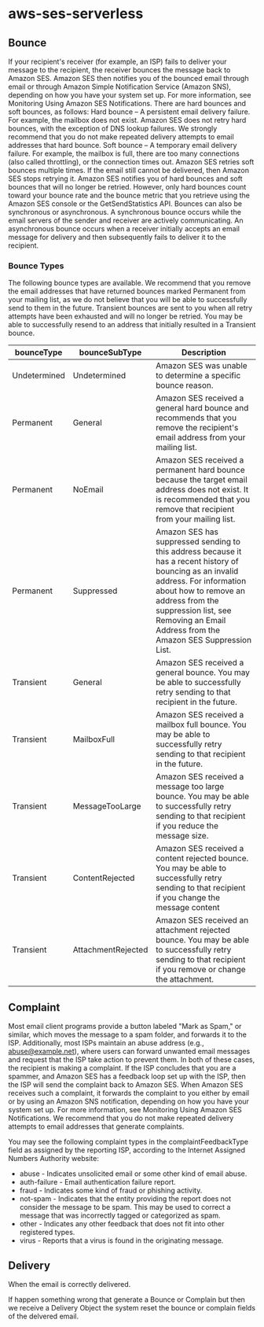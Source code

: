 # aws-ses-serverless

## Bounce

If your recipient's receiver (for example, an ISP) fails to deliver your message to the recipient, the receiver 
bounces the message back to Amazon SES. Amazon SES then notifies you of the bounced email through email or through 
Amazon Simple Notification Service (Amazon SNS), depending on how you have your system set up. For more information,
 see Monitoring Using Amazon SES Notifications.
There are hard bounces and soft bounces, as follows:
Hard bounce – A persistent email delivery failure. For example, the mailbox does not exist. Amazon SES does not 
retry hard bounces, with the exception of DNS lookup failures. We strongly recommend that you do not make repeated 
delivery attempts to email addresses that hard bounce.
Soft bounce – A temporary email delivery failure. For example, the mailbox is full, there are too many connections 
(also called throttling), or the connection times out. Amazon SES retries soft bounces multiple times. If the email 
still cannot be delivered, then Amazon SES stops retrying it.
Amazon SES notifies you of hard bounces and soft bounces that will no longer be retried. However, only hard bounces 
count toward your bounce rate and the bounce metric that you retrieve using the Amazon SES console or the 
GetSendStatistics API.
Bounces can also be synchronous or asynchronous. A synchronous bounce occurs while the email servers of the sender and
receiver are actively communicating. An asynchronous bounce occurs when a receiver initially accepts an email message 
for delivery and then subsequently fails to deliver it to the recipient.


### Bounce Types
    
The following bounce types are available. 
We recommend that you remove the email addresses that have returned bounces marked Permanent from your mailing list,
as we do not believe that you will be able to successfully send to them in the future. Transient bounces are sent to
you when all retry attempts have been exhausted and will no longer be retried. You may be able to successfully 
resend to an address that initially resulted in a Transient bounce.    
    
| bounceType   | bounceSubType      | Description                                                                                                                                                                                                                                                        |
|--------------|--------------------|--------------------------------------------------------------------------------------------------------------------------------------------------------------------------------------------------------------------------------------------------------------------|
| Undetermined | Undetermined       | Amazon SES was unable to determine a specific bounce reason.                                                                                                                                                                                                       |
| Permanent    | General            | Amazon SES received a general hard bounce and recommends that you remove the recipient's email address from your mailing list.                                                                                                                                     |
| Permanent    | NoEmail            | Amazon SES received a permanent hard bounce because the target email address does not exist. It is recommended that you remove that recipient from your mailing list.                                                                                              |
| Permanent    | Suppressed         | Amazon SES has suppressed sending to this address because it has a recent history of bouncing as an invalid address. For information about how to remove an address from the suppression list, see Removing an Email Address from the Amazon SES Suppression List. |
| Transient    | General            | Amazon SES received a general bounce. You may be able to successfully retry sending to that recipient in the future.                                                                                                                                               |
| Transient    | MailboxFull        | Amazon SES received a mailbox full bounce. You may be able to successfully retry sending to that recipient in the future.                                                                                                                                          |
| Transient    | MessageTooLarge    | Amazon SES received a message too large bounce. You may be able to successfully retry sending to that recipient if you reduce the message size.                                                                                                                    |
| Transient    | ContentRejected    | Amazon SES received a content rejected bounce. You may be able to successfully retry sending to that recipient if you change the message content                                                                                                                   |
| Transient    | AttachmentRejected | Amazon SES received an attachment rejected bounce. You may be able to successfully retry sending to that recipient if you remove or change the attachment.                                                                                                         |


    
## Complaint

Most email client programs provide a button labeled "Mark as Spam," or similar, which moves the message to a spam folder,
and forwards it to the ISP. Additionally, most ISPs maintain an abuse address (e.g., abuse@example.net), where users 
can forward unwanted email messages and request that the ISP take action to prevent them. In both of these cases, the 
recipient is making a complaint. If the ISP concludes that you are a spammer, and Amazon SES has a feedback loop set
up with the ISP, then the ISP will send the complaint back to Amazon SES. When Amazon SES receives such a complaint, 
it forwards the complaint to you either by email or by using an Amazon SNS notification, depending on how you have your
system set up. For more information, see Monitoring Using Amazon SES Notifications. We recommend that you do not make
repeated delivery attempts to email addresses that generate complaints.


You may see the following complaint types in the complaintFeedbackType field as assigned by the reporting ISP, according to the Internet Assigned Numbers Authority website:

* abuse - Indicates unsolicited email or some other kind of email abuse.
* auth-failure - Email authentication failure report.
* fraud - Indicates some kind of fraud or phishing activity.
* not-spam - Indicates that the entity providing the report does not consider the message to be spam. This may be used to correct a message that was incorrectly tagged or categorized as spam.
* other - Indicates any other feedback that does not fit into other registered types.
* virus - Reports that a virus is found in the originating message.


## Delivery

When the email is correctly delivered.

If happen something wrong that generate a Bounce or Complain but then we
receive a Delivery Object the system reset the bounce or complain fields of the delvered email.
